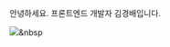 안녕하세요.
프론트엔드 개발자 김경배입니다.


<img src="https://img.shields.io/badge/#61DAFB?style=flat-square&logo=React&logoColor=white"/></a>&nbsp 
